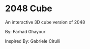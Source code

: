 2048 Cube
=========

An interactive 3D cube version of 2048

By: Farhad Ghayour

Inspired By: Gabriele Cirulli
